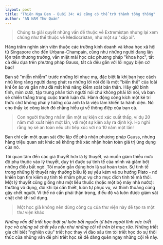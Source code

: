 ```yaml
---
layout: post
title: "Thiên Nga Đen - Buổi 34: Ai cũng có thể trở thành tổng thống"
author: "AN NAM Thư Quán"
---
```


> Chúng ta giải quyết những vấn đề thuộc về Extremistan nhưng lại xem chúng như thể thuộc về Mediocristan, như một sự "xấp xỉ".

Hàng trăm nghìn sinh viên thuộc các trường kinh doanh và khoa học xã hội từ Singapore cho đến Urbana-Champain, cũng như những người đang lăn lộn trên thương trường, vẫn miệt mài học các phương pháp "khoa học", tất cả đều dựa trên phương pháp Gauss, tất cả đều gắn với lối ngụy biện cờ bạc!

Bạn sẽ "miễn nhiễm" trước những lời nhục mạ, đặc biệt là khi bạn học cách nhủ lòng rằng người đang phát ra những lời nói đó là một "biến thể" của loài khỉ ồn ào và gần như đã mất khả năng kiểm soát bản thân. Hãy giữ bình tĩnh, mỉm cười, tập trung phân tích người nói chứ không phải lời nói, và bạn sẽ chiến thắng trong cuộc tranh luận đó. Hành động công kích một kẻ trí thức chứ không phải ý tưởng của anh ta là việc làm khiến ta hãnh diện. Nó cho thấy kẻ công kích đó chẳng hiểu gì về thông điệp của bạn cả.

> Con người thường nhầm lẫn một sự kiện có xác xuất thấp, ví dụ 20 năm mới xuất hiện một lần, với một sự kiện xảy ra định kỳ. Họ nghĩ rằng họ sẽ an toàn nếu chỉ tiếp xúc với nó 10 năm một lần!

Bạn chỉ cần một quan sát độc lập để phủ nhận phương pháp Gauss, nhưng hàng triệu quan sát khác sẽ không thể xác nhận hoàn toàn giá trị ứng dụng của nó.

Tôi quan tâm đến các giả thuyết hơn là lý thuyết, và muốn giảm thiểu mức độ phụ thuộc vào lý thuyết, duy trì được sự tinh tế của mình và giảm bớt những điều bất ngờ. Tôi muốn gần đúng hơn là sai hoàn toàn. Sự tinh tế trong những lý thuyết này thường biểu lộ sự yếu kém và xu hướng Plato - nó khiến bạn tìm kiếm sự tinh tế nhằm phục vụ cho mục đích tinh tế mà thôi. Một lý thuyết cũng giống như một liều thuốc (hoặc một bộ máy nhà nước): thường vô dụng, đôi khi lại cần thiết, luôn tự phục vụ, và thỉnh thoảng cũng gây chết người. Vì thế nó cần phải thận trọng, điều độ và luôn được giám sát chặt chẽ khi sử dụng.

> Một học giả không nên dùng công cụ của thư viện này để tạo ra một thư viện khác

*Những vấn đề triết học thật sự luôn bắt nguồn từ bên ngoài lĩnh vực triết học và chúng sẽ chết yểu nếu như những cội rễ trên bị mục rữa.* Những triết gia chỉ biết "nghiên cứu" triết học thay vì đào sâu tìm tòi triết học do sự thôi thúc của những vấn đề phi triết học sẽ dễ dàng quên ngay những cội rễ này.


